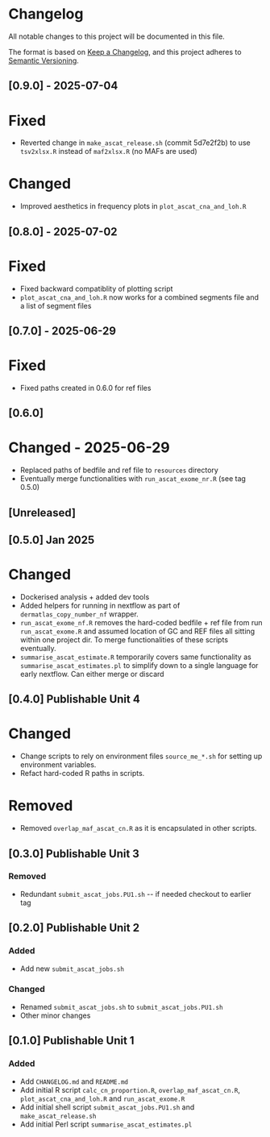 # Changelog
All notable changes to this project will be documented in this file.

The format is based on [Keep a Changelog](https://keepachangelog.com/en/1.0.0/),
and this project adheres to [Semantic Versioning](https://semver.org/spec/v2.0.0.html).

## [0.9.0] - 2025-07-04
# Fixed
- Reverted change in `make_ascat_release.sh` (commit 5d7e2f2b) to use `tsv2xlsx.R` instead of `maf2xlsx.R` (no MAFs are used)

# Changed
- Improved aesthetics in frequency plots in `plot_ascat_cna_and_loh.R`

## [0.8.0] - 2025-07-02
# Fixed
- Fixed backward compatiblity of plotting script
- `plot_ascat_cna_and_loh.R` now works for a combined segments file and a list of segment files

## [0.7.0] - 2025-06-29
# Fixed
- Fixed paths created in 0.6.0 for ref files

## [0.6.0] 
# Changed - 2025-06-29
- Replaced paths of bedfile and ref file to `resources` directory
- Eventually merge functionalities with `run_ascat_exome_nr.R` (see tag 0.5.0)

## [Unreleased]
## [0.5.0] Jan 2025
# Changed
- Dockerised analysis + added dev tools
- Added helpers for running in nextflow as part of `dermatlas_copy_number_nf` wrapper. 
- `run_ascat_exome_nf.R` removes the hard-coded bedfile + ref file from run `run_ascat_exome.R` and assumed location of GC and REF files all sitting within one project dir. To merge functionalities of these scripts eventually.
- `summarise_ascat_estimate.R` temporarily covers same functionality as `summarise_ascat_estimates.pl` to simplify down to a single language for early nextflow. Can either merge or discard

## [0.4.0] Publishable Unit 4
# Changed
- Change scripts to rely on environment files `source_me_*.sh` for setting up
  environment variables.
- Refact hard-coded R paths in scripts.

# Removed
- Removed `overlap_maf_ascat_cn.R` as it is encapsulated in other scripts.

## [0.3.0] Publishable Unit 3

### Removed
- Redundant `submit_ascat_jobs.PU1.sh` -- if needed checkout to earlier tag

## [0.2.0] Publishable Unit 2
### Added
- Add new `submit_ascat_jobs.sh`

### Changed
- Renamed `submit_ascat_jobs.sh` to `submit_ascat_jobs.PU1.sh`
- Other minor changes

## [0.1.0] Publishable Unit 1
### Added
- Add `CHANGELOG.md` and `README.md`
- Add initial R script `calc_cn_proportion.R`, `overlap_maf_ascat_cn.R`,
  `plot_ascat_cna_and_loh.R` and `run_ascat_exome.R`
- Add initial shell script `submit_ascat_jobs.PU1.sh` and `make_ascat_release.sh`
- Add initial Perl script `summarise_ascat_estimates.pl`
